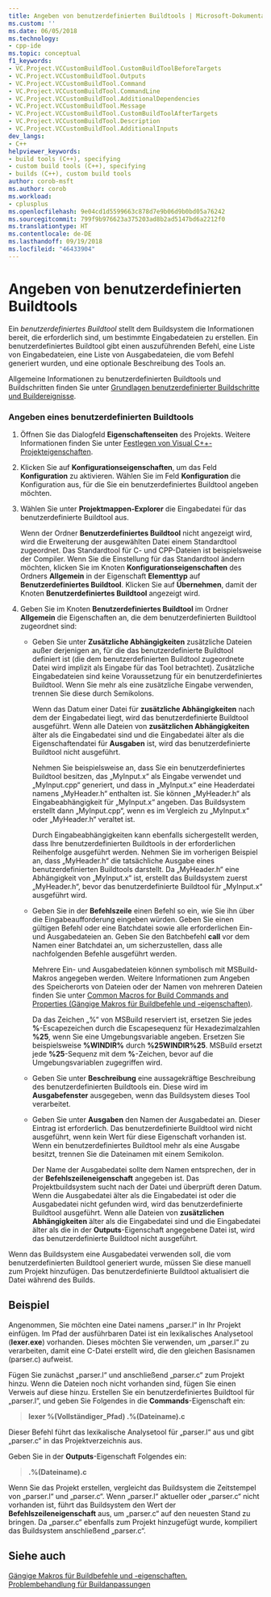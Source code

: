```yaml
---
title: Angeben von benutzerdefinierten Buildtools | Microsoft-Dokumentation
ms.custom: ''
ms.date: 06/05/2018
ms.technology:
- cpp-ide
ms.topic: conceptual
f1_keywords:
- VC.Project.VCCustomBuildTool.CustomBuildToolBeforeTargets
- VC.Project.VCCustomBuildTool.Outputs
- VC.Project.VCCustomBuildTool.Command
- VC.Project.VCCustomBuildTool.CommandLine
- VC.Project.VCCustomBuildTool.AdditionalDependencies
- VC.Project.VCCustomBuildTool.Message
- VC.Project.VCCustomBuildTool.CustomBuildToolAfterTargets
- VC.Project.VCCustomBuildTool.Description
- VC.Project.VCCustomBuildTool.AdditionalInputs
dev_langs:
- C++
helpviewer_keywords:
- build tools (C++), specifying
- custom build tools (C++), specifying
- builds (C++), custom build tools
author: corob-msft
ms.author: corob
ms.workload:
- cplusplus
ms.openlocfilehash: 9e04cd1d5599663c878d7e9b06d9b0bd05a76242
ms.sourcegitcommit: 799f9b976623a375203ad8b2ad5147bd6a2212f0
ms.translationtype: HT
ms.contentlocale: de-DE
ms.lasthandoff: 09/19/2018
ms.locfileid: "46433904"
---
```

# <a name="specify-custom-build-tools"></a>Angeben von benutzerdefinierten Buildtools

Ein *benutzerdefiniertes Buildtool* stellt dem Buildsystem die Informationen bereit, die erforderlich sind, um bestimmte Eingabedateien zu erstellen. Ein benutzerdefiniertes Buildtool gibt einen auszuführenden Befehl, eine Liste von Eingabedateien, eine Liste von Ausgabedateien, die vom Befehl generiert wurden, und eine optionale Beschreibung des Tools an.

Allgemeine Informationen zu benutzerdefinierten Buildtools und Buildschritten finden Sie unter [Grundlagen benutzerdefinierter Buildschritte und Buildereignisse](../ide/understanding-custom-build-steps-and-build-events.md).

### <a name="to-specify-a-custom-build-tool"></a>Angeben eines benutzerdefinierten Buildtools

1. Öffnen Sie das Dialogfeld **Eigenschaftenseiten** des Projekts. Weitere Informationen finden Sie unter [Festlegen von Visual C++-Projekteigenschaften](../ide/working-with-project-properties.md).

1. Klicken Sie auf **Konfigurationseigenschaften**, um das Feld **Konfiguration** zu aktivieren. Wählen Sie im Feld **Konfiguration** die Konfiguration aus, für die Sie ein benutzerdefiniertes Buildtool angeben möchten.

1. Wählen Sie unter **Projektmappen-Explorer** die Eingabedatei für das benutzerdefinierte Buildtool aus.

   Wenn der Ordner **Benutzerdefiniertes Buildtool** nicht angezeigt wird, wird die Erweiterung der ausgewählten Datei einem Standardtool zugeordnet. Das Standardtool für C- und CPP-Dateien ist beispielsweise der Compiler. Wenn Sie die Einstellung für das Standardtool ändern möchten, klicken Sie im Knoten **Konfigurationseigenschaften** des Ordners **Allgemein** in der Eigenschaft **Elementtyp** auf **Benutzerdefiniertes Buildtool**. Klicken Sie auf **Übernehmen**, damit der Knoten **Benutzerdefiniertes Buildtool** angezeigt wird.

1. Geben Sie im Knoten **Benutzerdefiniertes Buildtool** im Ordner **Allgemein** die Eigenschaften an, die dem benutzerdefinierten Buildtool zugeordnet sind:

   - Geben Sie unter **Zusätzliche Abhängigkeiten** zusätzliche Dateien außer derjenigen an, für die das benutzerdefinierte Buildtool definiert ist (die dem benutzerdefinierten Buildtool zugeordnete Datei wird implizit als Eingabe für das Tool betrachtet). Zusätzliche Eingabedateien sind keine Voraussetzung für ein benutzerdefiniertes Buildtool. Wenn Sie mehr als eine zusätzliche Eingabe verwenden, trennen Sie diese durch Semikolons.

      Wenn das Datum einer Datei für **zusätzliche Abhängigkeiten** nach dem der Eingabedatei liegt, wird das benutzerdefinierte Buildtool ausgeführt. Wenn alle Dateien von **zusätzlichen Abhängigkeiten** älter als die Eingabedatei sind und die Eingabedatei älter als die Eigenschaftendatei für **Ausgaben** ist, wird das benutzerdefinierte Buildtool nicht ausgeführt.

      Nehmen Sie beispielsweise an, dass Sie ein benutzerdefiniertes Buildtool besitzen, das „MyInput.x“ als Eingabe verwendet und „MyInput.cpp“ generiert, und dass in „MyInput.x“ eine Headerdatei namens „MyHeader.h“ enthalten ist. Sie können „MyHeader.h“ als Eingabeabhängigkeit für „MyInput.x“ angeben. Das Buildsystem erstellt dann „MyInput.cpp“, wenn es im Vergleich zu „MyInput.x“ oder „MyHeader.h“ veraltet ist.

      Durch Eingabeabhängigkeiten kann ebenfalls sichergestellt werden, dass Ihre benutzerdefinierten Buildtools in der erforderlichen Reihenfolge ausgeführt werden. Nehmen Sie im vorherigen Beispiel an, dass „MyHeader.h“ die tatsächliche Ausgabe eines benutzerdefinierten Buildtools darstellt. Da „MyHeader.h“ eine Abhängigkeit von „MyInput.x“ ist, erstellt das Buildsystem zuerst „MyHeader.h“, bevor das benutzerdefinierte Buildtool für „MyInput.x“ ausgeführt wird.

   - Geben Sie in der **Befehlszeile** einen Befehl so ein, wie Sie ihn über die Eingabeaufforderung eingeben würden. Geben Sie einen gültigen Befehl oder eine Batchdatei sowie alle erforderlichen Ein- und Ausgabedateien an. Geben Sie den Batchbefehl **call** vor dem Namen einer Batchdatei an, um sicherzustellen, dass alle nachfolgenden Befehle ausgeführt werden.

      Mehrere Ein- und Ausgabedateien können symbolisch mit MSBuild-Makros angegeben werden. Weitere Informationen zum Angeben des Speicherorts von Dateien oder der Namen von mehreren Dateien finden Sie unter [Common Macros for Build Commands and Properties (Gängige Makros für Buildbefehle und -eigenschaften)](../ide/common-macros-for-build-commands-and-properties.md).

      Da das Zeichen „%“ von MSBuild reserviert ist, ersetzen Sie jedes **%**-Escapezeichen durch die Escapesequenz für Hexadezimalzahlen **%25**, wenn Sie eine Umgebungsvariable angeben. Ersetzen Sie beispielsweise **%WINDIR%** durch **%25WINDIR%25**. MSBuild ersetzt jede **%25**-Sequenz mit dem **%**-Zeichen, bevor auf die Umgebungsvariablen zugegriffen wird.

   - Geben Sie unter **Beschreibung** eine aussagekräftige Beschreibung des benutzerdefinierten Buildtools ein. Diese wird im **Ausgabefenster** ausgegeben, wenn das Buildsystem dieses Tool verarbeitet.

   - Geben Sie unter **Ausgaben** den Namen der Ausgabedatei an. Dieser Eintrag ist erforderlich. Das benutzerdefinierte Buildtool wird nicht ausgeführt, wenn kein Wert für diese Eigenschaft vorhanden ist. Wenn ein benutzerdefiniertes Buildtool mehr als eine Ausgabe besitzt, trennen Sie die Dateinamen mit einem Semikolon.

      Der Name der Ausgabedatei sollte dem Namen entsprechen, der in der **Befehlszeileneigenschaft** angegeben ist. Das Projektbuildsystem sucht nach der Datei und überprüft deren Datum. Wenn die Ausgabedatei älter als die Eingabedatei ist oder die Ausgabedatei nicht gefunden wird, wird das benutzerdefinierte Buildtool ausgeführt. Wenn alle Dateien von **zusätzlichen Abhängigkeiten** älter als die Eingabedatei sind und die Eingabedatei älter als die in der **Outputs**-Eigenschaft angegebene Datei ist, wird das benutzerdefinierte Buildtool nicht ausgeführt.

Wenn das Buildsystem eine Ausgabedatei verwenden soll, die vom benutzerdefinierten Buildtool generiert wurde, müssen Sie diese manuell zum Projekt hinzufügen. Das benutzerdefinierte Buildtool aktualisiert die Datei während des Builds.

## <a name="example"></a>Beispiel

Angenommen, Sie möchten eine Datei namens „parser.l“ in Ihr Projekt einfügen. Im Pfad der ausführbaren Datei ist ein lexikalisches Analysetool (**lexer.exe**) vorhanden. Dieses möchten Sie verwenden, um „parser.l“ zu verarbeiten, damit eine C-Datei erstellt wird, die den gleichen Basisnamen (parser.c) aufweist.

Fügen Sie zunächst „parser.l“ und anschließend „parser.c“ zum Projekt hinzu. Wenn die Dateien noch nicht vorhanden sind, fügen Sie einen Verweis auf diese hinzu. Erstellen Sie ein benutzerdefiniertes Buildtool für „parser.l“, und geben Sie Folgendes in die **Commands**-Eigenschaft ein:

> **lexer %(Vollständiger_Pfad) .\%(Dateiname).c**

Dieser Befehl führt das lexikalische Analysetool für „parser.l“ aus und gibt „parser.c“ in das Projektverzeichnis aus.

Geben Sie in der **Outputs**-Eigenschaft Folgendes ein:

> **.\%(Dateiname).c**

Wenn Sie das Projekt erstellen, vergleicht das Buildsystem die Zeitstempel von „parser.l“ und „parser.c“. Wenn „parser.l“ aktueller oder „parser.c“ nicht vorhanden ist, führt das Buildsystem den Wert der **Befehlszeileneigenschaft** aus, um „parser.c“ auf den neuesten Stand zu bringen. Da „parser.c“ ebenfalls zum Projekt hinzugefügt wurde, kompiliert das Buildsystem anschließend „parser.c“.

## <a name="see-also"></a>Siehe auch

[Gängige Makros für Buildbefehle und -eigenschaften.](../ide/common-macros-for-build-commands-and-properties.md)<br>
[Problembehandlung für Buildanpassungen](../ide/troubleshooting-build-customizations.md)
